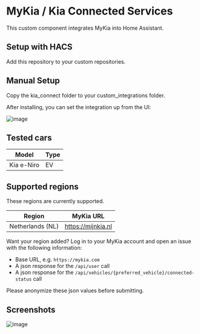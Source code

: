 # MyKia / Kia Connected Services
This custom component integrates MyKia into Home Assistant.

Setup with HACS
---------------
Add this repository to your custom repositories.


Manual Setup
------------
Copy the kia_connect folder to your custom_integrations folder.

After installing, you can set the integration up from the UI:

![image](https://user-images.githubusercontent.com/17709721/163856070-88a2a764-ab1d-4ece-a8d2-d46161cbe9f5.png)


Tested cars
-----------
| Model | Type |
|-------|------|
| Kia e-Niro | EV |

Supported regions
-----------------
These regions are currently supported. 

| Region | MyKia URL |
|--------|-----------|
| Netherlands (NL) | https://mijnkia.nl |

Want your region added? Log in to your MyKia account and open an issue with the following information:
- Base URL, e.g. `https://mykia.com`
- A json response for the `/api/user` call
- A json response for the `/api/vehicles/{preferred_vehicle}/connected-status` call

Please anonymize these json values before submitting.


Screenshots
-----------
![image](https://user-images.githubusercontent.com/17709721/163465456-6a9a3fc9-5770-4aea-a06c-fcca0107eb6f.png)
